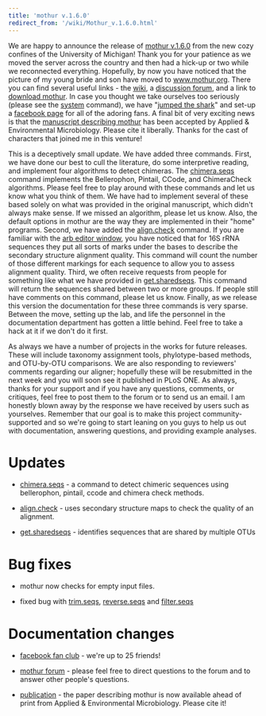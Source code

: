 ```yaml
---
title: 'mothur v.1.6.0'
redirect_from: '/wiki/Mothur_v.1.6.0.html'
---
```

We are happy to announce the release of [mothur
v.1.6.0](mothur_v.1.6.0) from the new cozy confines of the
University of Michigan! Thank you for your patience as we moved the
server across the country and then had a hick-up or two while we
reconnected everything. Hopefully, by now you have noticed that the
picture of my young bride and son have moved to www.mothur.org. There
you can find several useful links - the [ wiki](Main_Page), a
[discussion forum](https://www.mothur.org/forum), and a link to [download
mothur](download_mothur). In case you thought we take
ourselves too seriously (please see the [system](system)
command), we have "[jumped the
shark](wikipedia:Jumping_the_shark)" and set-up a [facebook
page](https://www.facebook.com/pages/mothur/133966409231) for all of the
adoring fans. A final bit of very exciting news is that the [manuscript
describing
mothur](https://aem.asm.org/cgi/content/abstract/AEM.01541-09v1) has been
accepted by Applied & Environmental Microbiology. Please cite it
liberally. Thanks for the cast of characters that joined me in this
venture!

This is a deceptively small update. We have added three commands. First,
we have done our best to cull the literature, do some interpretive
reading, and implement four algorithms to detect chimeras. The
[chimera.seqs](chimera.uchime) command implements the
Bellerophon, Pintail, CCode, and ChimeraCheck algorithms. Please feel
free to play around with these commands and let us know what you think
of them. We have had to implement several of these based solely on what
was provided in the original manuscript, which didn't always make
sense. If we missed an algorithm, please let us know. Also, the default
options in mothur are the way they are implemented in their "home"
programs. Second, we have added the
[align.check](align.check) command. If you are familiar with
the [arb editor window](http://www.arb-home.de), you have noticed that
for 16S rRNA sequences they put all sorts of marks under the bases to
describe the secondary structure alignment quality. This command will
count the number of those different markings for each sequence to allow
you to assess alignment quality. Third, we often receive requests from
people for something like what we have provided in
[get.sharedseqs](get.sharedseqs). This command will return the
sequences shared between two or more groups. If people still have
comments on this command, please let us know. Finally, as we release
this version the documentation for these three commands is very sparse.
Between the move, setting up the lab, and life the personnel in the
documentation department has gotten a little behind. Feel free to take a
hack at it if we don't do it first.

As always we have a number of projects in the works for future releases.
These will include taxonomy assignment tools, phylotype-based methods,
and OTU-by-OTU comparisons. We are also responding to reviewers'
comments regarding our aligner; hopefully these will be resubmitted in
the next week and you will soon see it published in PLoS ONE. As always,
thanks for your support and if you have any questions, comments, or
critiques, feel free to post them to the forum or to send us an email. I
am honestly blown away by the response we have received by users such as
yourselves. Remember that our goal is to make this project
community-supported and so we're going to start leaning on you guys to
help us out with documentation, answering questions, and providing
example analyses.

Updates
=======

-   [chimera.seqs](chimera.uchime) - a command to detect
    chimeric sequences using bellerophon, pintail, ccode and chimera
    check methods.

<!-- -->

-   [align.check](align.check) - uses secondary structure
    maps to check the quality of an alignment.

<!-- -->

-   [get.sharedseqs](get.sharedseqs) - identifies sequences
    that are shared by multiple OTUs

Bug fixes
=========

-   mothur now checks for empty input files.

<!-- -->

-   fixed bug with [trim.seqs](trim.seqs),
    [reverse.seqs](reverse.seqs) and
    [filter.seqs](filter.seqs)

Documentation changes
=====================

-   [facebook fan
    club](https://www.facebook.com/pages/mothur/133966409231) - we're up
    to 25 friends!

<!-- -->

-   [mothur forum](https://www.mothur.org/forum) - please feel free to
    direct questions to the forum and to answer other people's
    questions.

<!-- -->

-   [publication](https://aem.asm.org/cgi/content/abstract/AEM.01541-09v1) -
    the paper describing mothur is now available ahead of print from
    Applied & Environmental Microbiology. Please cite it!
